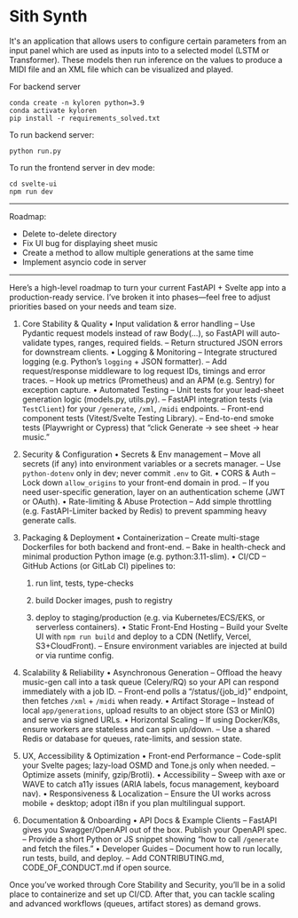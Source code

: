 # Sith Synth

It's an application that allows users to configure certain parameters from an input panel 
which are used as inputs into to a selected model (LSTM or Transformer). These models then run 
inference on the values to produce a MIDI file and an XML file which can be visualized and played.

For backend server
```commandline
conda create -n kyloren python=3.9
conda activate kyloren
pip install -r requirements_solved.txt
```

To run backend server:
```commandline
python run.py
```

To run the frontend server in dev mode:
```commandline
cd svelte-ui
npm run dev
```

---

Roadmap:
* Delete to-delete directory
* Fix UI bug for displaying sheet music
* Create a method to allow multiple generations at the same time
* Implement asyncio code in server

---

Here’s a high-level roadmap to turn your current FastAPI + Svelte app into a production-ready service. I’ve broken it into phases—feel free to adjust priorities based on your needs and team size.

1. Core Stability & Quality
    • Input validation & error handling
   – Use Pydantic request models instead of raw Body(...), so FastAPI will auto-validate types, ranges, required fields.
   – Return structured JSON errors for downstream clients.
    • Logging & Monitoring
   – Integrate structured logging (e.g. Python’s `logging` + JSON formatter).
   – Add request/response middleware to log request IDs, timings and error traces.
   – Hook up metrics (Prometheus) and an APM (e.g. Sentry) for exception capture.
    • Automated Testing
   – Unit tests for your lead-sheet generation logic (models.py, utils.py).
   – FastAPI integration tests (via `TestClient`) for your `/generate`, `/xml`, `/midi` endpoints.
   – Front-end component tests (Vitest/Svelte Testing Library).
   – End-to-end smoke tests (Playwright or Cypress) that “click Generate → see sheet → hear music.”
2. Security & Configuration
    • Secrets & Env management
   – Move all secrets (if any) into environment variables or a secrets manager.
   – Use `python-dotenv` only in dev; never commit `.env` to Git.
    • CORS & Auth
   – Lock down `allow_origins` to your front-end domain in prod.
   – If you need user-specific generation, layer on an authentication scheme (JWT or OAuth).
    • Rate-limiting & Abuse Protection
   – Add simple throttling (e.g. FastAPI-Limiter backed by Redis) to prevent spamming heavy generate calls.
3. Packaging & Deployment
    • Containerization
   – Create multi-stage Dockerfiles for both backend and front-end.
   – Bake in health-check and minimal production Python image (e.g. python:3.11-slim).
    • CI/CD
   – GitHub Actions (or GitLab CI) pipelines to:


    1. run lint, tests, type-checks

    2. build Docker images, push to registry

    3. deploy to staging/production (e.g. via Kubernetes/ECS/EKS, or serverless containers).
           • Static Front-End Hosting
          – Build your Svelte UI with `npm run build` and deploy to a CDN (Netlify, Vercel, S3+CloudFront).
          – Ensure environment variables are injected at build or via runtime config.
4. Scalability & Reliability
    • Asynchronous Generation
   – Offload the heavy music-gen call into a task queue (Celery/RQ) so your API can respond immediately with a job ID.
   – Front-end polls a “/status/{job_id}” endpoint, then fetches `/xml` + `/midi` when ready.
    • Artifact Storage
   – Instead of local `app/generations`, upload results to an object store (S3 or MinIO) and serve via signed URLs.
    • Horizontal Scaling
   – If using Docker/K8s, ensure workers are stateless and can spin up/down.
   – Use a shared Redis or database for queues, rate-limits, and session state.
5. UX, Accessibility & Optimization
    • Front-end Performance
   – Code-split your Svelte pages; lazy-load OSMD and Tone.js only when needed.
   – Optimize assets (minify, gzip/Brotli).
    • Accessibility
   – Sweep with axe or WAVE to catch a11y issues (ARIA labels, focus management, keyboard nav).
    • Responsiveness & Localization
   – Ensure the UI works across mobile + desktop; adopt i18n if you plan multilingual support.
6. Documentation & Onboarding
    • API Docs & Example Clients
   – FastAPI gives you Swagger/OpenAPI out of the box. Publish your OpenAPI spec.
   – Provide a short Python or JS snippet showing “how to call `/generate` and fetch the files.”
    • Developer Guides
   – Document how to run locally, run tests, build, and deploy.
   – Add CONTRIBUTING.md, CODE_OF_CONDUCT.md if open source.

Once you’ve worked through Core Stability and Security, you’ll be in a solid place to containerize and set up CI/CD. After that, you can tackle scaling and advanced workflows (queues, artifact stores) as demand grows.
